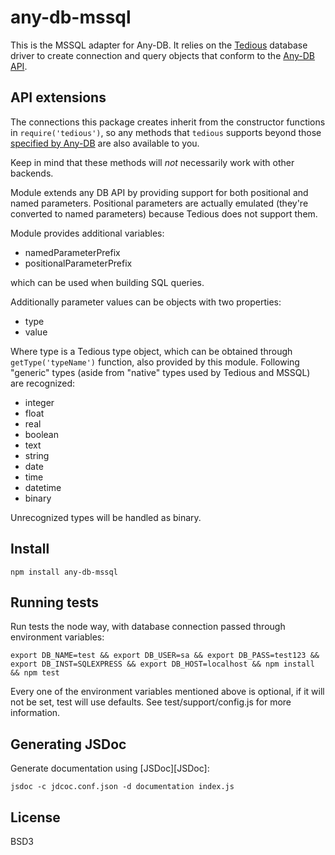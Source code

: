 # any-db-mssql

This is the MSSQL adapter for Any-DB. It relies on the [Tedious][Tedious]
database driver to create connection and query objects that conform to the
[Any-DB API](https://github.com/grncdr/node-any-db-adapter-spec).

## API extensions

The connections this package creates inherit from the constructor
functions in `require('tedious')`, so any methods that `tedious` supports beyond
those [specified by Any-DB][Connection] are also available to you.

Keep in mind that these methods will *not* necessarily work with other backends.

Module extends any DB API by providing support for both positional and named parameters.
Positional parameters are actually emulated (they're converted to named parameters)
because Tedious does not support them.

Module provides additional variables:

- namedParameterPrefix
- positionalParameterPrefix

which can be used when building SQL queries.

Additionally parameter values can be objects with two properties:

- type
- value

Where type is a Tedious type object, which can be obtained through `getType('typeName')` function,
also provided by this module. Following "generic" types (aside from "native" types used by
Tedious and MSSQL) are recognized:

- integer
- float
- real
- boolean
- text
- string
- date
- time
- datetime
- binary

Unrecognized types will be handled as binary.

## Install

    npm install any-db-mssql

## Running tests

Run tests the node way, with database connection passed through environment variables:

    export DB_NAME=test && export DB_USER=sa && export DB_PASS=test123 && export DB_INST=SQLEXPRESS && export DB_HOST=localhost && npm install && npm test

Every one of the environment variables mentioned above is optional, if it will not be set, test will use defaults. See test/support/config.js for more information.

## Generating JSDoc

Generate documentation using [JSDoc][JSDoc]:

    jsdoc -c jdcoc.conf.json -d documentation index.js

## License

BSD3

[Connection]: https://github.com/grncdr/node-any-db-adapter-spec#connection
[Tedious]: http://pekim.github.io/tedious/

